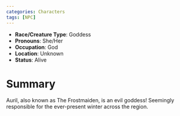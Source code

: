 ```yaml
---
categories: Characters
tags: [NPC]
---
```

- **Race/Creature Type**: Goddess
- **Pronouns**:  She/Her
- **Occupation**: God
- **Location**: Unknown
- **Status**: Alive

# Summary
Auril, also known as The Frostmaiden, is an evil goddess! Seemingly responsible for the ever-present winter across the region.